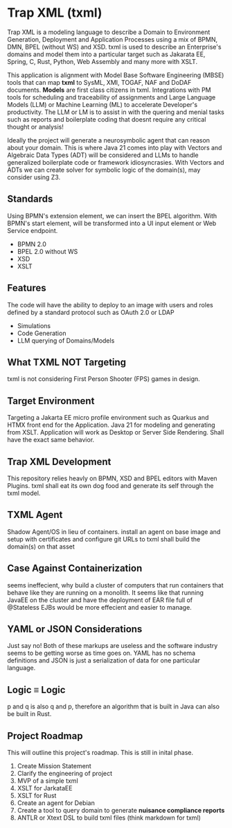# Trap XML (txml)
 Trap XML is a modeling language to describe a Domain to Environment Generation, Deployment and Application Processes using a mix of BPMN, DMN, BPEL (without WS) and XSD. txml is used to describe an Enterprise's domains and model them into a particular target such as Jakarata EE, Spring, C, Rust, Python, Web Assembly and many more with XSLT.
 
 This application is alignment with Model Base Software Engineering (MBSE) tools that can map **txml** to SysML, XMI, TOGAF, NAF and DoDAF documents. **Models** are first class citizens in txml. Integrations with PM tools for scheduling and traceability of assignments and Large Language Models (LLM) or Machine Learning (ML) to accelerate Developer's productivity. The LLM or LM is to assist in with the quering and menial tasks such as reports and boilerplate coding that doesnt require any critical thought or analysis!
 
 Ideally the project will generate a neurosymbolic agent that can reason about your domain. This is where Java 21 comes into play with Vectors and Algebraic Data Types (ADT) will be considered and LLMs to handle generalized boilerplate code or framework idiosyncrasies. With Vectors and ADTs we can create solver for symbolic logic of the domain(s), may consider using Z3.
 
## Standards
 Using BPMN's extension element, we can insert the BPEL algorithm. With BPMN's start element, will be transformed into a UI input element or Web Service endpoint.
 
 - BPMN 2.0
 - BPEL 2.0 without WS
 - XSD
 - XSLT
 
## Features
 The code will have the ability to deploy to an image with users and roles defined by a standard protocol such as OAuth 2.0 or LDAP
 
 - Simulations
 - Code Generation
 - LLM querying of Domains/Models
 
## What TXML **NOT** Targeting
 txml is not considering First Person Shooter (FPS) games in design.
 
## Target Environment
 Targeting a Jakarta EE micro profile environment such as Quarkus and HTMX front end for the Application. Java 21 for modeling and generating from XSLT. Application will work as Desktop or Server Side Rendering. Shall have the exact same behavior.
 
## Trap XML Development
 This repository relies heavly on BPMN, XSD and BPEL editors with Maven Plugins. txml shall eat its own dog food and generate its self through the txml model.
 
## TXML Agent
 Shadow Agent/OS in lieu of containers. install an agent on base image and setup with certificates and configure git URLs to txml shall build the domain(s) on that asset
 
## Case Against Containerization
 seems ineffecient, why build a cluster of computers that run containers that behave like they are running on a monolith. It seems like that running JavaEE on the cluster and have the deployment of EAR file full of @Stateless EJBs would be more effecient and easier to manage.
 
## YAML or JSON Considerations
 Just say no! Both of these markups are useless and the software industry seems to be getting worse as time goes on. YAML has no schema definitions and JSON is just a serialization of data for one particular language.  
 
## Logic &equiv; Logic
 p and q is also q and p, therefore an algorithm that is built in Java can also be built in Rust.
 
## Project Roadmap
 This will outline this project's roadmap. This is still in inital phase.
 
 1. Create Mission Statement
 1. Clarify the engineering of project
 1. MVP of a simple txml
 1. XSLT for JarkataEE
 1. XSLT for Rust
 1. Create an agent for Debian
 1. Create a tool to query domain to generate **nuisance compliance reports**
 1. ANTLR or Xtext DSL to build txml files (think markdown for txml)